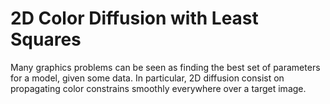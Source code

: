 # 2D Color Diffusion with Least Squares

Many graphics problems can be seen as finding the best set of parameters for a model, given some data. In particular, 2D diffusion consist on propagating color constrains smoothly everywhere over a target image. 
